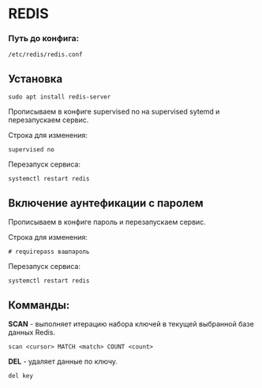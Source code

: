 <h1>REDIS</h1>

<h3>Путь до конфига:</h3>

```shell
/etc/redis/redis.conf
```

<h2>Установка</h2>


```shell
sudo apt install redis-server
```


Прописываем в конфиге supervised no на supervised sytemd и перезапускаем сервис.

Строка для изменения:

```shell
supervised no
```

Перезапуск сервиса:

```shell
systemctl restart redis
```


<h2>Включение аунтефикации с паролем</h2>

Прописываем в конфиге пароль и перезапускаем сервис.

Строка для изменения:

```shell
# requirepass вашпароль
```

Перезапуск сервиса:

```shell
systemctl restart redis
```

<h2>Комманды:</h2>
<b>SCAN</b> - выполняет итерацию набора ключей в текущей выбранной базе данных Redis.


```shell
scan <cursor> MATCH <match> COUNT <count>
```


<b>DEL</b> - удаляет данные по ключу.
```shell
del key
```


